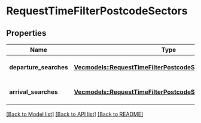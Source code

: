 # RequestTimeFilterPostcodeSectors

## Properties
Name | Type | Description | Notes
------------ | ------------- | ------------- | -------------
**departure_searches** | [**Vec<models::RequestTimeFilterPostcodeSectorsDepartureSearch>**](RequestTimeFilterPostcodeSectorsDepartureSearch.md) |  | [optional] [default to None]
**arrival_searches** | [**Vec<models::RequestTimeFilterPostcodeSectorsArrivalSearch>**](RequestTimeFilterPostcodeSectorsArrivalSearch.md) |  | [optional] [default to None]

[[Back to Model list]](../README.md#documentation-for-models) [[Back to API list]](../README.md#documentation-for-api-endpoints) [[Back to README]](../README.md)


